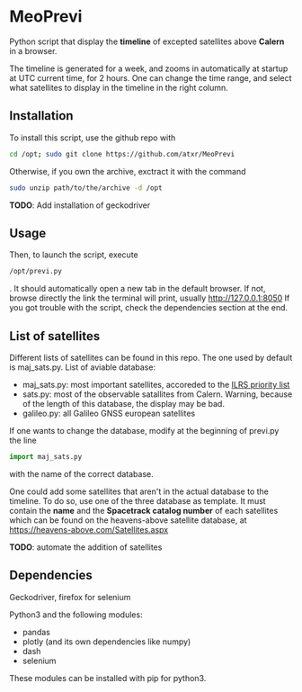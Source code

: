 # MeoPrevi
Python script that display the **timeline** of excepted satellites above **Calern** in a browser.


The timeline is generated for a week, and zooms in automatically at startup at UTC current time, for 2 hours.
One can change the time range, and select what satellites to display in the timeline in the right column.

## Installation

To install this script, use the github repo with
```bash
cd /opt; sudo git clone https://github.com/atxr/MeoPrevi
```

Otherwise, if you own the archive, exctract it with the command 
```bash
sudo unzip path/to/the/archive -d /opt
```
**TODO**: Add installation of geckodriver

## Usage

Then, to launch the script, execute 
```bash
/opt/previ.py
```
. It should automatically open a new tab in the default browser.
If not, browse directly the link the terminal will print, usually http://127.0.0.1:8050
If you got trouble with the script, check the dependencies section at the end.

## List of satellites
Different lists of satellites can be found in this repo. 
The one used by default is maj\_sats.py. 
List of aviable database:
- maj\_sats.py: most important satellites, accoreded to the [ILRS priority list](https://ilrs.gsfc.nasa.gov/missions/mission_operations/priorities/index.html)
- sats.py: most of the observable satallites from Calern. Warning, because of the length of this database, the display may be bad.
- galileo.py: all Galileo GNSS european satellites

If one wants to change the database, modify at the beginning of previ.py the line 
```python
import maj_sats.py
```
with the name of the correct database.

One could add some satellites that aren't in the actual database to the timeline.
To do so, use one of the three database as template. It must contain the **name** and the **Spacetrack catalog number** of each satellites which can be found on the heavens-above satellite database, at https://heavens-above.com/Satellites.aspx

**TODO**: automate the addition of satellites

## Dependencies

Geckodriver, firefox for selenium

Python3 and the following modules:
- pandas
- plotly (and its own dependencies like numpy)
- dash
- selenium

These modules can be installed with pip for python3.

